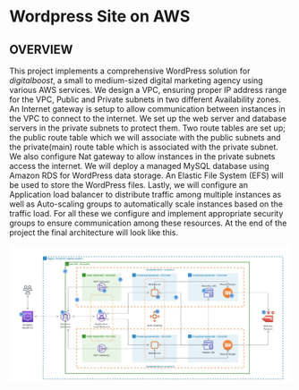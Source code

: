 # Wordpress Site on AWS

## OVERVIEW

This project implements a comprehensive WordPress solution for _digitalboost_, a small to medium-sized digital marketing agency using various AWS services.
We design a VPC, ensuring proper IP address range for the VPC, Public and Private subnets in two different Availability zones.
An Internet gateway is setup to allow communication between instances in the VPC  to connect to the internet.
We set up the web server and database servers in the private subnets to protect them.
Two route tables are set up; the public route table which we will associate with the public subnets and the private(main) route table which is associated with the private subnet.
We also configure Nat gateway to allow instances in the private subnets access the internet.
We will deploy a managed MySQL database using Amazon RDS for WordPress data storage.
An Elastic File System (EFS) will be used to store the WordPress files.
Lastly, we will configure an Application load balancer to distribute traffic among multiple instances as well as Auto-scaling groups to automatically scale instances based on the traffic load.
For all these we configure and implement appropriate security groups to ensure communication among these resources.
At the end of the project the final architecture will look like this.

![alt text](<Images/image 1.PNG>)